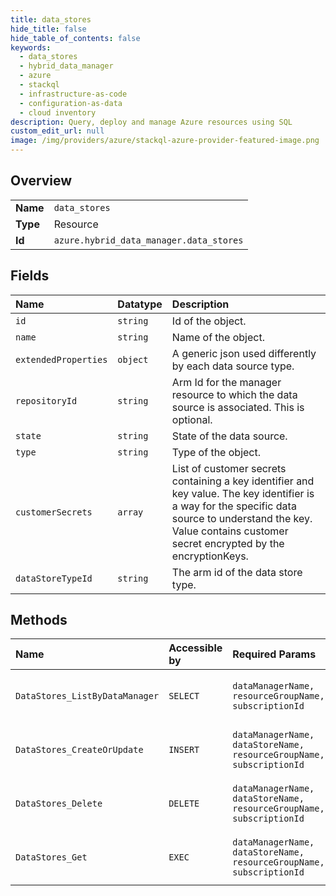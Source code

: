 ```yaml
---
title: data_stores
hide_title: false
hide_table_of_contents: false
keywords:
  - data_stores
  - hybrid_data_manager
  - azure    
  - stackql
  - infrastructure-as-code
  - configuration-as-data
  - cloud inventory
description: Query, deploy and manage Azure resources using SQL
custom_edit_url: null
image: /img/providers/azure/stackql-azure-provider-featured-image.png
---
```

  
    

## Overview
<table><tbody>
<tr><td><b>Name</b></td><td><code>data_stores</code></td></tr>
<tr><td><b>Type</b></td><td>Resource</td></tr>
<tr><td><b>Id</b></td><td><code>azure.hybrid_data_manager.data_stores</code></td></tr>
</tbody></table>

## Fields
| Name | Datatype | Description |
|:-----|:---------|:------------|
| `id` | `string` | Id of the object. |
| `name` | `string` | Name of the object. |
| `extendedProperties` | `object` | A generic json used differently by each data source type. |
| `repositoryId` | `string` | Arm Id for the manager resource to which the data source is associated. This is optional. |
| `state` | `string` | State of the data source. |
| `type` | `string` | Type of the object. |
| `customerSecrets` | `array` | List of customer secrets containing a key identifier and key value. The key identifier is a way for the specific data source to understand the key. Value contains customer secret encrypted by the encryptionKeys. |
| `dataStoreTypeId` | `string` | The arm id of the data store type. |
## Methods
| Name | Accessible by | Required Params | Description |
|:-----|:--------------|:----------------|:------------|
| `DataStores_ListByDataManager` | `SELECT` | `dataManagerName, resourceGroupName, subscriptionId` | Gets all the data stores/repositories in the given resource. |
| `DataStores_CreateOrUpdate` | `INSERT` | `dataManagerName, dataStoreName, resourceGroupName, subscriptionId` | Creates or updates the data store/repository in the data manager. |
| `DataStores_Delete` | `DELETE` | `dataManagerName, dataStoreName, resourceGroupName, subscriptionId` | This method deletes the given data store/repository. |
| `DataStores_Get` | `EXEC` | `dataManagerName, dataStoreName, resourceGroupName, subscriptionId` | This method gets the data store/repository by name. |
